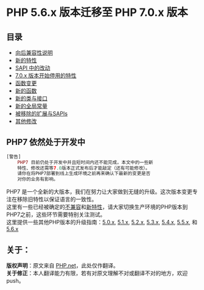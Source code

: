 # PHP 5.6.x 版本迁移至 PHP 7.0.x 版本
## 目录
* [向后兼容性说明](./Backward-incompatible-changes.md)
* [新的特性](./New-features.md)
* [SAPI 中的改动](./Sapi-changes.md)
* [7.0.x 版本开始停用的特性](./Deprecated.md)
* [函数变更](./Changed-functions.md)
* [新的函数](http://php.net/manual/en/migration70.new-functions.php)
* [新的类与接口](http://php.net/manual/en/migration70.classes.php)
* [新的全局常量](http://php.net/manual/en/migration70.constants.php)
* [被移除的扩展与SAPIs](http://php.net/manual/en/migration70.removed-exts-sapis.php)
* [其他修改](http://php.net/manual/en/migration70.other-changes.php)

## PHP7 依然处于开发中
```PHP
[警告] 
    PHP7 目前仍处于开发中并且短时间内还不能完成，本文中的一些新
    特性、修改还需等7.0版本正式发布后才能敲定（还有可能修改）。
    请你在将PHP7部署到线上生成环境之前再来确认下最新的变更是否
    对你的业务有影响。
```
PHP7 是一个全新的大版本，我们在努力让大家做到无缝的升级。这次版本变更专注在移除旧特性以保证语言的一致性。<br>
这里有一些已经被确定的[不兼容](./Backward-incompatible-changes.md)和[新特性](./New-features.md)，请大家切换生产环境的PHP版本到PHP7之前，这些环节需要特别关注测试。<br>
这里提供一些其他PHP版本的升级指南：[5.0.x](http://php.net/manual/en/migration5.php), [5.1.x](http://php.net/manual/en/migration51.php), [5.2.x](http://php.net/manual/en/migration52.php), [5.3.x](http://php.net/manual/en/migration53.php), [5.4.x](http://php.net/manual/en/migration54.php), [5.5.x](http://php.net/manual/en/migration55.php), 和 [5.6.x](http://php.net/manual/en/migration56.php)

## 关于：
**版权声明**：原文来自 [PHP.net](http://php.net/manual/en/migration70.php)，此处仅作翻译。<br/>
**关于修正**：本人翻译能力有限，若有对原文理解不对或翻译不对的地方，欢迎 push。

